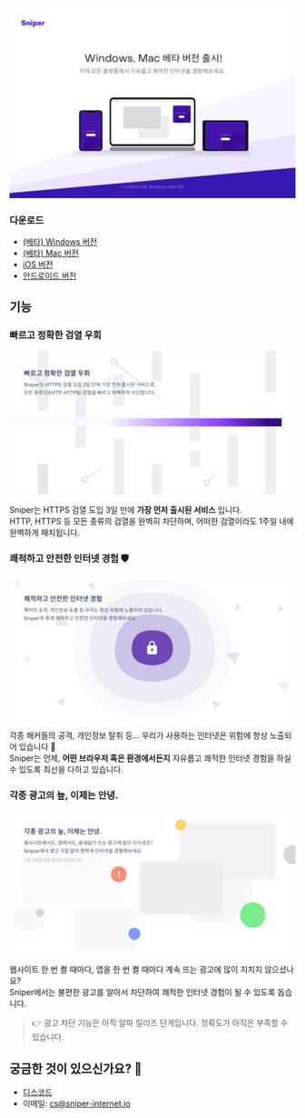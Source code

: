 ![Sniper Desktop App](images/intro.png)

### 다운로드

* [(베타) Windows 버전](docs/WinInstall.md)
* [(베타) Mac 버전](docs/MacInstall.md)
* [iOS 버전](https://apps.apple.com/kr/app/sniper/id1457153640)
* [안드로이드 버전](https://play.google.com/store/apps/details?id=i.hate.sni.bypasssni)


## 기능

### 빠르고 정확한 검열 우회

![feature-1](images/feature-1.png)

Sniper는 HTTPS 검열 도입 3일 만에 **가장 먼저 출시된 서비스** 입니다.<br/>
HTTP, HTTPS 등 모든 종류의 검열을 완벽히 차단하며, 어떠한 검열이라도 1주일 내에 완벽하게 패치됩니다.



### 쾌적하고 안전한 인터넷 경험 🛡️

![feature-2](images/feature-2.png)

각종 해커들의 공격, 개인정보 탈취 등… 우리가 사용하는 인터넷은 위험에 항상 노출되어 있습니다 👀<br/>
Sniper는 언제, **어떤 브라우저 혹은 환경에서든지** 자유롭고 쾌적한 인터넷 경험을 하실 수 있도록 최선을 다하고 있습니다.



### 각종 광고의 늪, 이제는 안녕.

![feature-3](images/feature-3.png)

웹사이트 한 번 켤 때마다, 앱을 한 번 켤 때마다 계속 뜨는 광고에 많이 지치지 않으셨나요?<br/>
Sniper에서는 불편한 광고를 알아서 차단하여 쾌적한 인터넷 경험이 될 수 있도록 돕습니다.

> 👉 광고 차단 기능은 아직 알파 릴리즈 단계입니다. 정확도가 아직은 부족할 수 있습니다.



## 궁금한 것이 있으신가요? 🤔

* [디스코드](http://discord.gg/4HTbJEw)
* 이메일: cs@sniper-internet.io
